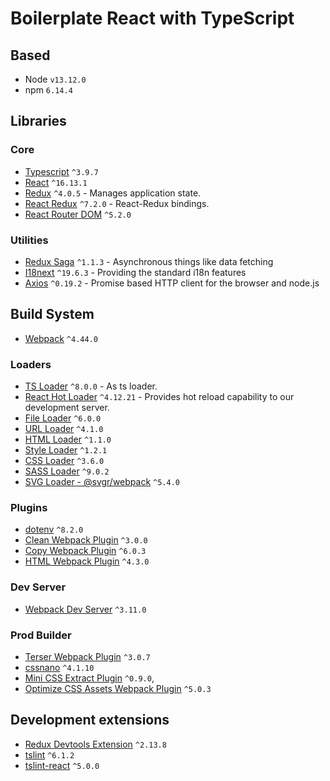 # Boilerplate React with TypeScript

## Based

- Node `v13.12.0`
- npm `6.14.4`

## Libraries

### Core

- [Typescript](https://www.typescriptlang.org/) `^3.9.7`
- [React](https://facebook.github.io/react/) `^16.13.1`
- [Redux](https://github.com/reactjs/redux) `^4.0.5` - Manages application state.
- [React Redux](https://github.com/reactjs/react-redux) `^7.2.0` - React-Redux bindings.
- [React Router DOM](https://reactrouter.com/web/guides) `^5.2.0`

### Utilities

- [Redux Saga](https://github.com/redux-saga/redux-saga) `^1.1.3` - Asynchronous things like data fetching
- [I18next](https://www.i18next.com/) `^19.6.3` - Providing the standard i18n features
- [Axios](https://github.com/axios/axios) `^0.19.2` - Promise based HTTP client for the browser and node.js

## Build System

- [Webpack](https://github.com/webpack/webpack) `^4.44.0`

### Loaders

- [TS Loader](https://github.com/TypeStrong/ts-loader) `^8.0.0` - As ts loader.
- [React Hot Loader](https://github.com/gaearon/react-hot-loader) `^4.12.21` - Provides hot reload capability to our development server.
- [File Loader](https://github.com/webpack/file-loader) `^6.0.0`
- [URL Loader](https://github.com/webpack/url-loader) `^4.1.0`
- [HTML Loader](https://webpack.js.org/loaders/html-loader) `^1.1.0`
- [Style Loader](https://webpack.js.org/loaders/style-loader) `^1.2.1`
- [CSS Loader](https://webpack.js.org/loaders/css-loader) `^3.6.0`
- [SASS Loader](https://webpack.js.org/loaders/sass-loader) `^9.0.2`
- [SVG Loader - @svgr/webpack](https://www.npmjs.com/package/@svgr/webpack) `^5.4.0`

### Plugins

- [dotenv](https://www.npmjs.com/package/dotenv) `^8.2.0`
- [Clean Webpack Plugin](https://www.npmjs.com/package/clean-webpack-plugin/v/3.0.0) `^3.0.0`
- [Copy Webpack Plugin](https://webpack.js.org/plugins/copy-webpack-plugin) `^6.0.3`
- [HTML Webpack Plugin](https://webpack.js.org/plugins/html-webpack-plugin/) `^4.3.0`

### Dev Server

- [Webpack Dev Server](https://webpack.js.org/guides/development/#using-webpack-dev-server) `^3.11.0`

### Prod Builder

- [Terser Webpack Plugin](https://webpack.js.org/plugins/terser-webpack-plugin) `^3.0.7`
- [cssnano](https://cssnano.co/) `^4.1.10`
- [Mini CSS Extract Plugin](https://webpack.js.org/plugins/mini-css-extract-plugin/) `^0.9.0`,
- [Optimize CSS Assets Webpack Plugin](https://github.com/NMFR/optimize-css-assets-webpack-plugin) `^5.0.3`

## Development extensions

- [Redux Devtools Extension](https://github.com/zalmoxisus/redux-devtools-extension) `^2.13.8`
- [tslint](https://palantir.github.io/tslint) `^6.1.2`
- [tslint-react](https://github.com/palantir/tslint-react) `^5.0.0`
